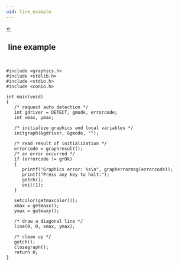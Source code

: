 ```yaml
---
uid: line_example
---
```

<a class="whitespacepre" href="line.md#examples"> ← </a>

## &nbsp;line example

``` ```<br>

```
#include <graphics.h>
#include <stdlib.h>
#include <stdio.h>
#include <conio.h>

int main(void)
{
   /* request auto detection */
   int gdriver = DETECT, gmode, errorcode;
   int xmax, ymax;

   /* initialize graphics and local variables */
   initgraph(&gdriver, &gmode, "");

   /* read result of initialization */
   errorcode = graphresult();
   /* an error occurred */
   if (errorcode != grOk)
   {
      printf("Graphics error: %s\n", grapherrormsg(errorcode));
      printf("Press any key to halt:");
      getch();
      exit(1);
   }

   setcolor(getmaxcolor());
   xmax = getmaxx();
   ymax = getmaxy();

   /* draw a diagonal line */
   line(0, 0, xmax, ymax);

   /* clean up */
   getch();
   closegraph();
   return 0;
}
```

<br>